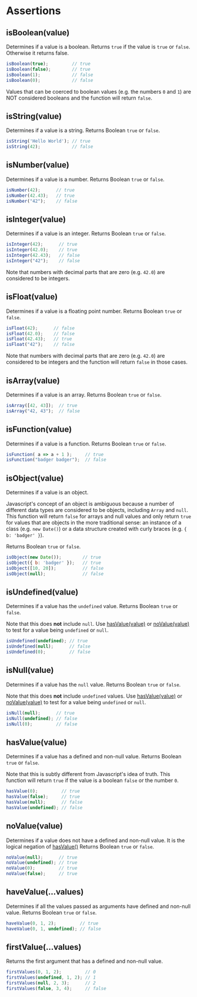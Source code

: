 # Assertions

## isBoolean(value)

Determines if a value is a boolean. Returns `true` if the value is
`true` or `false`.  Otherwise it returns false.

```js
isBoolean(true);         // true
isBoolean(false);        // true
isBoolean(1);            // false
isBoolean(0);            // false
```

Values that can be coerced to boolean values (e.g. the numbers `0`
and `1`) are NOT considered booleans and the function will return
`false`.

## isString(value)

Determines if a value is a string.  Returns Boolean `true` or `false`.

```js
isString('Hello World'); // true
isString(42);            // false
```

## isNumber(value)

Determines if a value is a number.  Returns Boolean `true` or `false`.

```js
isNumber(42);      // true
isNumber(42.43);   // true
isNumber("42");    // false
```

## isInteger(value)

Determines if a value is an integer.  Returns Boolean `true` or `false`.

```js
isInteger(42);      // true
isInteger(42.0);    // true
isInteger(42.43);   // false
isInteger("42");    // false
```

Note that numbers with decimal parts that are zero (e.g. `42.0`) are considered
to be integers.

## isFloat(value)

Determines if a value is a floating point number.  Returns Boolean `true` or `false`.

```js
isFloat(42);      // false
isFloat(42.0);    // false
isFloat(42.43);   // true
isFloat("42");    // false
```

Note that numbers with decimal parts that are zero (e.g. `42.0`) are considered
to be integers and the function will return `false` in those cases.

## isArray(value)

Determines if a value is an array.  Returns Boolean `true` or `false`.

```js
isArray([42, 43]);  // true
isArray("42, 43");  // false
```

## isFunction(value)

Determines if a value is a function.  Returns Boolean `true` or `false`.

```js
isFunction( a => a + 1 );     // true
isFunction("badger badger");  // false
```

## isObject(value)

Determines if a value is an object.

Javascript's concept of an object is ambiguous because a number of
different data types are considered to be objects, including `Array`
and `null`.  This function will return `false` for arrays and null
values and only return `true` for values that are objects in the
more traditional sense: an instance of a class (e.g. `new Date()`)
or a data structure created with curly braces (e.g. `{ b: 'badger' }`).

Returns Boolean `true` or `false`.

```js
isObject(new Date());        // true
isObject({ b: 'badger' });   // true
isObject([10, 20]);          // false
isObject(null);              // false
```

## isUndefined(value)

Determines if a value has the `undefined` value.  Returns Boolean `true` or `false`.

Note that this does **not** include `null`.  Use [hasValue(value)](#hasValue) or
[noValue(value)](#noValue) to test for a value being `undefined` or `null`.

```js
isUndefined(undefined); // true
isUndefined(null);      // false
isUndefined(0);         // false
```

## isNull(value)

Determines if a value has the `null` value.  Returns Boolean `true` or `false`.

Note that this does **not** include `undefined` values.
Use [hasValue(value)](#hasvalue-value-) or [noValue(value)](#novalue-value-) to test for a value
being `undefined` or `null`.

```js
isNull(null);      // true
isNull(undefined); // false
isNull(0);         // false
```

## hasValue(value)

Determines if a value has a defined and non-null value.  Returns Boolean `true` or `false`.

Note that this is subtly different from Javascript's idea of truth.  This function
will return `true` if the value is a boolean `false` or the number `0`.

```js
hasValue(0);         // true
hasValue(false);     // true
hasValue(null);      // false
hasValue(undefined); // false
```

## noValue(value)

Determines if a value does not have a defined and non-null value.
It is the logical negation of [hasValue()](#hasvalue-value-)
Returns Boolean `true` or `false`.

```js
noValue(null);      // true
noValue(undefined); // true
noValue(0);         // true
noValue(false);     // true
```

## haveValue(...values)

Determines if all the values passed as arguments have defined and non-null value.
Returns Boolean `true` or `false`.

```js
haveValue(0, 1, 2);         // true
haveValue(0, 1, undefined); // false
```

## firstValue(...values)

Returns the first argument that has a defined and non-null value.

```js
firstValues(0, 1, 2);         // 0
firstValues(undefined, 1, 2); // 1
firstValues(null, 2, 3);      // 2
firstValues(false, 3, 4);     // false
```
